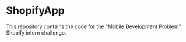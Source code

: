 # ShopifyApp
This repository contains the code for the "Mobile Development Problem" Shopify intern challenge.
